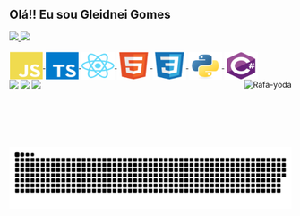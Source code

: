 ## Olá!! Eu sou Gleidnei Gomes
<div>
  <a href="https://github.com/NaiCodeBr">
  <img height="160em" src="https://github-readme-stats.vercel.app/api?username=NaiCodeBr&show_icons=true&theme=dracula&include_all_commits=true&count_private=true"/>
  <img height="160em"  src="https://github-readme-stats.vercel.app/api/top-langs/?username=NaiCodeBr&layout=compact&langs_count=7&theme=dark"/>
</div>
  <div style="display: inline_block"><br>
  <img align="center" alt="Rafa-Js" height="50" width="60" src="https://raw.githubusercontent.com/devicons/devicon/master/icons/javascript/javascript-plain.svg">
  <img align="center" alt="Rafa-Ts" height="50" width="60" src="https://raw.githubusercontent.com/devicons/devicon/master/icons/typescript/typescript-plain.svg">
  <img align="center" alt="Rafa-React" height="50" width="60" src="https://raw.githubusercontent.com/devicons/devicon/master/icons/react/react-original.svg">
  <img align="center" alt="Rafa-HTML" height="50" width="60" src="https://raw.githubusercontent.com/devicons/devicon/master/icons/html5/html5-original.svg">
  <img align="center" alt="Rafa-CSS" height="50" width="60" src="https://raw.githubusercontent.com/devicons/devicon/master/icons/css3/css3-original.svg">
  <img align="center" alt="Rafa-Python" height="50" width="60" src="https://raw.githubusercontent.com/devicons/devicon/master/icons/python/python-original.svg">
  <img align="center" alt="Rafa-Csharp" height="50" width="60" src="https://raw.githubusercontent.com/devicons/devicon/master/icons/csharp/csharp-original.svg">
  <img align="right" alt="Rafa-yoda"  height="120" src="https://c.tenor.com/sTfXq2RbMYMAAAAC/oi-bom.gif">
</div>
  
 
<div> 
  <a href="https://www.youtube.com/channel/UCX89YP-UdNANEG61nt7BnkA" target="_blank"><img width="60" src="https://img.shields.io/badge/YouTube-FF0000?style=for-the-badge&logo=youtube&logoColor=white" target="_blank"></a>
 	 <a href = "mailto:gomesgomesbr2021@gmail.com"><img src="https://img.shields.io/badge/-Gmail-%23333?style=for-the-badge&logo=gmail&logoColor=white" target="_blank"></a>
  <a href="https://www.linkedin.com/in/gleidnei-gomes-bb946a220/" target="_blank"><img src="https://img.shields.io/badge/-LinkedIn-%230077B5?style=for-the-badge&logo=linkedin&logoColor=white" target="_blank"></a> 
 
  ![Snake animation](https://github.com/NaiCodeBr/NaiCodeBr/blob/output/github-contribution-grid-snake.svg)
 
</div>

